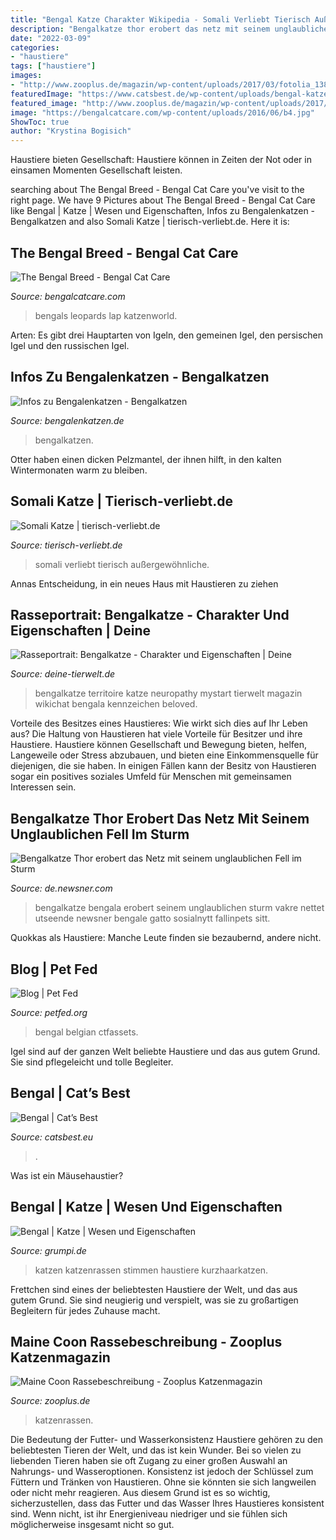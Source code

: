 ```yaml
---
title: "Bengal Katze Charakter Wikipedia - Somali Verliebt Tierisch Außergewöhnliche"
description: "Bengalkatze thor erobert das netz mit seinem unglaublichen fell im sturm"
date: "2022-03-09"
categories:
- "haustiere"
tags: ["haustiere"]
images:
- "http://www.zooplus.de/magazin/wp-content/uploads/2017/03/fotolia_138361424.jpg"
featuredImage: "https://www.catsbest.de/wp-content/uploads/bengal-katze-450x450.jpg"
featured_image: "http://www.zooplus.de/magazin/wp-content/uploads/2017/03/fotolia_138361424.jpg"
image: "https://bengalcatcare.com/wp-content/uploads/2016/06/b4.jpg"
ShowToc: true
author: "Krystina Bogisich"
---
```



Haustiere bieten Gesellschaft: Haustiere können in Zeiten der Not oder in einsamen Momenten Gesellschaft leisten.

	

		
searching about The Bengal Breed - Bengal Cat Care you've visit to the right page. We have 9 Pictures about The Bengal Breed - Bengal Cat Care like Bengal | Katze | Wesen und Eigenschaften, Infos zu Bengalenkatzen - Bengalkatzen and also Somali Katze | tierisch-verliebt.de. Here it is:
		
    
## The Bengal Breed - Bengal Cat Care

<img loading=lazy src="https://bengalcatcare.com/wp-content/uploads/2016/06/b4.jpg" onerror="this.onerror=null;this.src='https://tse1.mm.bing.net/th?id=OIP.oOZ2FPdQoHCzZIlwx8Zy3wHaEK&amp;pid=15.1';" alt="The Bengal Breed - Bengal Cat Care">

_Source: bengalcatcare.com_

>bengals leopards lap katzenworld. 

	

Arten: Es gibt drei Hauptarten von Igeln, den gemeinen Igel, den persischen Igel und den russischen Igel.

    
## Infos Zu Bengalenkatzen - Bengalkatzen

<img loading=lazy src="https://bengalenkatzen.de/wp-content/uploads/2018/09/honey38-Kopie.jpg" onerror="this.onerror=null;this.src='https://tse2.mm.bing.net/th?id=OIP.30nhL0CtwafiUy7VXqtGZwHaE8&amp;pid=15.1';" alt="Infos zu Bengalenkatzen - Bengalkatzen">

_Source: bengalenkatzen.de_

>bengalkatzen. 

	

Otter haben einen dicken Pelzmantel, der ihnen hilft, in den kalten Wintermonaten warm zu bleiben.

    
## Somali Katze | Tierisch-verliebt.de

<img loading=lazy src="https://tierisch-verliebt.de/magazin/wp-content/plugins/phastpress/phast.php?service=images&amp;width=1360&amp;height=765&amp;src=https:%2F%2Ftierisch-verliebt.de%2Fmagazin%2Fwp-content%2Fuploads%2F2020%2F02%2FSomali-Katze-1360x765.jpeg&amp;cacheMarker=1581076618-45137&amp;token=f96fbee0981ae835" onerror="this.onerror=null;this.src='https://tse1.mm.bing.net/th?id=OIP.ndbodQcMccwx2LR8higpKwHaEK&amp;pid=15.1';" alt="Somali Katze | tierisch-verliebt.de">

_Source: tierisch-verliebt.de_

>somali verliebt tierisch außergewöhnliche. 

	

Annas Entscheidung, in ein neues Haus mit Haustieren zu ziehen

    
## Rasseportrait: Bengalkatze - Charakter Und Eigenschaften | Deine

<img loading=lazy src="https://www.deine-tierwelt.de/magazin/wp-content/uploads/sites/2/2014/09/Bengal.jpg" onerror="this.onerror=null;this.src='https://tse2.mm.bing.net/th?id=OIP._YmWI3RJmSMfOKT5r2YcNgHaE8&amp;pid=15.1';" alt="Rasseportrait: Bengalkatze - Charakter und Eigenschaften | Deine">

_Source: deine-tierwelt.de_

>bengalkatze territoire katze neuropathy mystart tierwelt magazin wikichat bengala kennzeichen beloved. 

	

Vorteile des Besitzes eines Haustieres: Wie wirkt sich dies auf Ihr Leben aus?
Die Haltung von Haustieren hat viele Vorteile für Besitzer und ihre Haustiere. Haustiere können Gesellschaft und Bewegung bieten, helfen, Langeweile oder Stress abzubauen, und bieten eine Einkommensquelle für diejenigen, die sie haben. In einigen Fällen kann der Besitz von Haustieren sogar ein positives soziales Umfeld für Menschen mit gemeinsamen Interessen sein.

    
## Bengalkatze Thor Erobert Das Netz Mit Seinem Unglaublichen Fell Im Sturm

<img loading=lazy src="http://cdn.ebs.newsner.com/wp-content/uploads/sites/2/2017/03/bengalkattenThor.jpg" onerror="this.onerror=null;this.src='https://tse2.mm.bing.net/th?id=OIP.SSBISBSRe6i8abqiosRR8QHaD4&amp;pid=15.1';" alt="Bengalkatze Thor erobert das Netz mit seinem unglaublichen Fell im Sturm">

_Source: de.newsner.com_

>bengalkatze bengala erobert seinem unglaublichen sturm vakre nettet utseende newsner bengale gatto sosialnytt fallinpets sitt. 

	

Quokkas als Haustiere: Manche Leute finden sie bezaubernd, andere nicht.

    
## Blog | Pet Fed

<img loading=lazy src="https://www.petfed.org/images/blog/CatBreeds/bengal.jpg" onerror="this.onerror=null;this.src='https://tse4.mm.bing.net/th?id=OIP.gZWxAQ1zDh0spSGiMCetOAHaD2&amp;pid=15.1';" alt="Blog | Pet Fed">

_Source: petfed.org_

>bengal belgian ctfassets. 

	

Igel sind auf der ganzen Welt beliebte Haustiere und das aus gutem Grund. Sie sind pflegeleicht und tolle Begleiter.

    
## Bengal | Cat’s Best

<img loading=lazy src="https://www.catsbest.de/wp-content/uploads/bengal-katze-450x450.jpg" onerror="this.onerror=null;this.src='https://tse4.mm.bing.net/th?id=OIP.GjHbQZKqYisckwKLGVkITwAAAA&amp;pid=15.1';" alt="Bengal | Cat’s Best">

_Source: catsbest.eu_

>. 

	

Was ist ein Mäusehaustier?

    
## Bengal | Katze | Wesen Und Eigenschaften

<img loading=lazy src="https://www.grumpi.de/cache/com_zoo/images/bengal_c76be91d086fa5ffda37209a1d898475.jpg" onerror="this.onerror=null;this.src='https://tse3.mm.bing.net/th?id=OIP.x6CotvoPXuySdmsD6Y5rWgHaKG&amp;pid=15.1';" alt="Bengal | Katze | Wesen und Eigenschaften">

_Source: grumpi.de_

>katzen katzenrassen stimmen haustiere kurzhaarkatzen. 

	

Frettchen sind eines der beliebtesten Haustiere der Welt, und das aus gutem Grund. Sie sind neugierig und verspielt, was sie zu großartigen Begleitern für jedes Zuhause macht.

    
## Maine Coon Rassebeschreibung - Zooplus Katzenmagazin

<img loading=lazy src="http://www.zooplus.de/magazin/wp-content/uploads/2017/03/fotolia_138361424.jpg" onerror="this.onerror=null;this.src='https://tse3.mm.bing.net/th?id=OIP.0m4ghNko3W5N21CKavy1JAHaGV&amp;pid=15.1';" alt="Maine Coon Rassebeschreibung - Zooplus Katzenmagazin">

_Source: zooplus.de_

>katzenrassen. 

	

Die Bedeutung der Futter- und Wasserkonsistenz
Haustiere gehören zu den beliebtesten Tieren der Welt, und das ist kein Wunder. Bei so vielen zu liebenden Tieren haben sie oft Zugang zu einer großen Auswahl an Nahrungs- und Wasseroptionen. Konsistenz ist jedoch der Schlüssel zum Füttern und Tränken von Haustieren. Ohne sie könnten sie sich langweilen oder nicht mehr reagieren. Aus diesem Grund ist es so wichtig, sicherzustellen, dass das Futter und das Wasser Ihres Haustieres konsistent sind. Wenn nicht, ist ihr Energieniveau niedriger und sie fühlen sich möglicherweise insgesamt nicht so gut.

